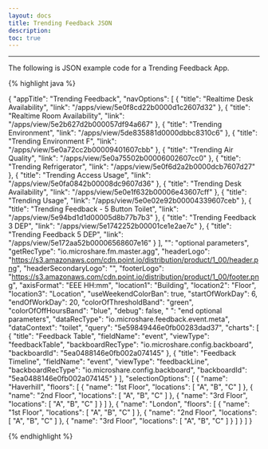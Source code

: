 ```yaml
---
layout: docs
title: Trending Feedback JSON
description: 
toc: true
---
```


---------------------------------------

The following is JSON example code for a Trending Feedback App.

{% highlight java %}

{
	"appTitle": "Trending Feedback",
	"navOptions": [
		{
			"title": "Realtime Desk Availability",
			"link": "/apps/view/5e0f8cd22b0000d1c2607d32"
		},
		{
			"title": "Realtime Room Availability",
			"link": "/apps/view/5e2b627d2b000057df94a667"
		},
		{
			"title": "Trending Environment",
			"link": "/apps/view/5de835881d0000dbbc8310c6"
		},
		{
			"title": "Trending Environment F",
			"link": "/apps/view/5e0a72cc2b00009401607cbb"
		},
		{
			"title": "Trending Air Quality",
			"link": "/apps/view/5e0a75502b00006002607cc0"
		},
		{
			"title": "Trending Refrigerator",
			"link": "/apps/view/5e0f6d2a2b0000dcb7607d27"
		},
		{
			"title": "Trending Access Usage",
			"link": "/apps/view/5e0fa0842b00008dc9607d36"
		},
		{
			"title": "Trending Desk Availability",
			"link": "/apps/view/5e0e1f632b00006e43607cff"
		},
		{
			"title": "Trending Usage",
			"link": "/apps/view/5e0e02e92b00004339607ceb"
		},
		{
			"title": "Trending Feedback - 5 Button Toilet",
			"link": "/apps/view/5e94bd1d1d00005d8b77b7b3"
		},
		{
			"title": "Trending Feedback 3 DEP",
			"link": "/apps/view/5e1742252b00001ce1e2ae7c"
		},
		{
			"title": "Trending Feedback 5 DEP",
			"link": "/apps/view/5e172aa52b00006568607e16"
		}
	],
	"": "optional parameters",
	"getRecType": "io.microshare.fm.master.agg",
	"headerLogo": "https://s3.amazonaws.com/cdn.point.io/distribution/product/1_00/header.png",
	"headerSecondaryLogo": "",
	"footerLogo": "https://s3.amazonaws.com/cdn.point.io/distribution/product/1_00/footer.png",
	"axisFormat": "EEE HH:mm",
	"location1": "Building",
	"location2": "Floor",
	"location3": "Location",
	"useWeekendColorBan": true,
	"startOfWorkDay": 6,
	"endOfWorkDay": 20,
	"colorOfThresholdBand": "green",
	"colorOfOffHoursBand": "blue",
	"debug": false,
	" ": "end optional parameters",
	"dataRecType": "io.microshare.feedback.event.meta",
	"dataContext": "toilet",
	"query": "5e59849446e0fb00283dad37",
	"charts": [
		{
			"title": "Feedback Table",
			"fieldName": "event",
			"viewType": "feedbackTable",
			"backboardRecType": "io.microshare.config.backboard",
			"backboardId": "5ea0488146e0fb002a074145"
		},
		{
			"title": "Feedback Timeline",
			"fieldName": "event",
			"viewType": "feedbackLine",
			"backboardRecType": "io.microshare.config.backboard",
			"backboardId": "5ea0488146e0fb002a074145"
		}
	],
	"selectionOptions": [
		{
			"name": "Haverhill",
			"floors": [
				{
					"name": "1st Floor",
					"locations": [
						"A",
						"B",
						"C"
					]
				},
				{
					"name": "2nd Floor",
					"locations": [
						"A",
						"B",
						"C"
					]
				},
				{
					"name": "3rd Floor",
					"locations": [
						"A",
						"B",
						"C"
					]
				}
			]
		},
		{
			"name": "London",
			"floors": [
				{
					"name": "1st Floor",
					"locations": [
						"A",
						"B",
						"C"
					]
				},
				{
					"name": "2nd Floor",
					"locations": [
						"A",
						"B",
						"C"
					]
				},
				{
					"name": "3rd Floor",
					"locations": [
						"A",
						"B",
						"C"
					]
				}
			]
		}
	]
}

{% endhighlight %}